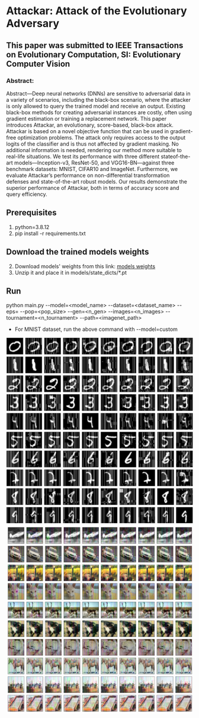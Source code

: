 # Attackar: Attack of the Evolutionary Adversary

## This paper was submitted to IEEE Transactions on Evolutionary Computation, SI: Evolutionary Computer Vision

### Abstract:
Abstract—Deep neural networks (DNNs) are sensitive to adversarial data in a variety of scenarios,
including the black-box scenario, where the attacker is
only allowed to query the trained model and receive
an output. Existing black-box methods for creating
adversarial instances are costly, often using gradient
estimation or training a replacement network. This
paper introduces Attackar, an evolutionary, score-based,
black-box attack. Attackar is based on a novel objective
function that can be used in gradient-free optimization
problems. The attack only requires access to the output
logits of the classifier and is thus not affected by
gradient masking. No additional information is needed,
rendering our method more suitable to real-life situations. We test its performance with three different stateof-the-art models—Inception-v3, ResNet-50, and VGG16-BN—against three benchmark datasets: MNIST,
CIFAR10 and ImageNet. Furthermore, we evaluate
Attackar’s performance on non-differential transformation defenses and state-of-the-art robust models.
Our results demonstrate the superior performance of
Attackar, both in terms of accuracy score and query
efficiency.

## Prerequisites
1. python=3.8.12
2. pip install -r requirements.txt

## Download the trained models weights
2. Download models' weights from this link: [models weights](https://drive.google.com/file/d/1LKLicAXgL-Q9QFtvMWDkHN-8ESPBNjtO/view?usp=sharing)
3. Unzip it and place it in models/state_dicts/*.pt

## Run
python main.py --model=<model_name> --dataset=<dataset_name> --eps=<epsilon> --pop=<pop_size> --gen=<n_gen> --images=<n_images> --tournament=<n_tournament> --path=<imagenet_path>
- For MNIST dataset, run the above command with --model=custom

![alt text](figures/MNIST.jpg)
![alt text](figures/CIFAR10.jpg)
